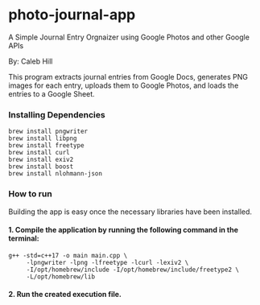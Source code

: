 # photo-journal-app
A Simple Journal Entry Orgnaizer using Google Photos and other Google APIs

By: Caleb Hill

This program extracts journal entries from Google Docs, generates PNG images for each entry, uploads them to Google Photos, and loads the entries to a Google Sheet.

### Installing Dependencies
```
brew install pngwriter
brew install libpng
brew install freetype
brew install curl
brew install exiv2
brew install boost
brew install nlohmann-json
```

### How to run
Building the app is easy once the necessary libraries have been installed. 

#### 1. Compile the application by running the following command in the terminal:
```
g++ -std=c++17 -o main main.cpp \
     -lpngwriter -lpng -lfreetype -lcurl -lexiv2 \
     -I/opt/homebrew/include -I/opt/homebrew/include/freetype2 \
     -L/opt/homebrew/lib
```

#### 2. Run the created execution file.